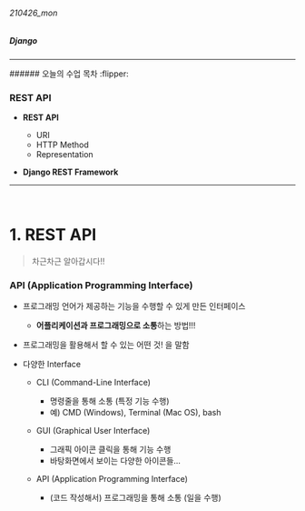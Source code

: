 ###### 210426_mon

##### Django

<hr>
###### 오늘의 수업 목차 :flipper:

### REST API

- **REST API**
  - URI
  - HTTP Method
  - Representation

- **Django REST Framework**

<hr>

<br>

# 1. REST API

> 차근차근 알아갑시다!!

### API (Application Programming Interface)

- 프로그래밍 언어가 제공하는 기능을 수행할 수 있게 만든 인터페이스

  - **어플리케이션과 프로그래밍으로 소통**하는 방법!!!

- 프로그래밍을 활용해서 할 수 있는 어떤 것! 을 말함

- 다양한 Interface

  - CLI (Command-Line Interface)

    - 명령줄을 통해 소통 (특정 기능 수행)
    - 예) CMD (Windows), Terminal (Mac OS), bash

  - GUI (Graphical User Interface)

    - 그래픽 아이콘 클릭을 통해 기능 수행
    - 바탕화면에서 보이는 다양한 아이콘들...

  - API (Application Programming Interface)

    - (코드 작성해서) 프로그래밍을 통해 소통 (일을 수행)

      
